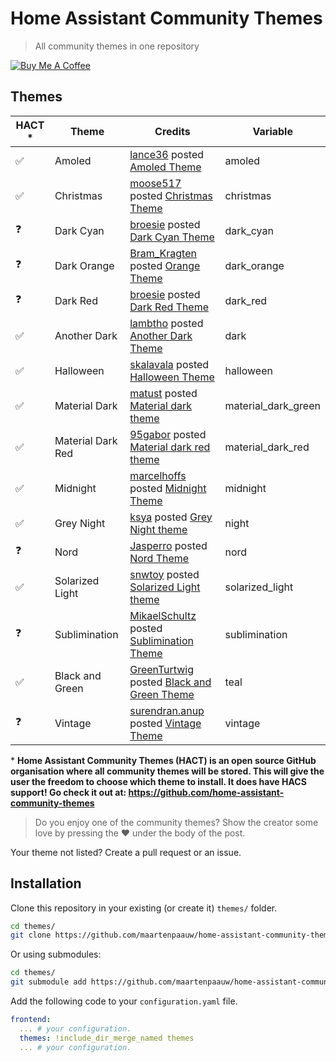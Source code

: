 # Home Assistant Community Themes
> All community themes in one repository

<a href="https://www.buymeacoffee.com/maartenpaauw" target="_blank"><img src="https://www.buymeacoffee.com/assets/img/custom_images/orange_img.png" alt="Buy Me A Coffee" style="height: auto !important;width: auto !important;" ></a>

## Themes

| HACT * | Theme             | Credits                                                                                                                                                                  | Variable            |
| ------ | ----------------- | ------------------------------------------------------------------------------------------------------------------------------------------------------------------------ | ------------------- |
|  ✅   | Amoled            | [lance36](https://community.home-assistant.io/u/lance36) posted [Amoled Theme](https://community.home-assistant.io/t/amoled-theme/94875)                                 | amoled              |
|  ✅   | Christmas         | [moose517](https://community.home-assistant.io/u/moose517) posted [Christmas Theme](https://community.home-assistant.io/t/christmas-theme/34036)                         | christmas           |
|  ❓   | Dark Cyan         | [broesie](https://community.home-assistant.io/u/broesie) posted [Dark Cyan Theme](https://community.home-assistant.io/t/dark-cyan-theme/28594)                           | dark_cyan           |
|  ❓   | Dark Orange       | [Bram_Kragten](https://community.home-assistant.io/u/Bram_Kragten) posted [Orange Theme](https://community.home-assistant.io/t/orange-theme/28601)                       | dark_orange         |
|  ❓   | Dark Red          | [broesie](https://community.home-assistant.io/u/broesie) posted [Dark Red Theme](https://community.home-assistant.io/t/dark-red-theme/28592)                             | dark_red            |
|  ✅   | Another Dark      | [lambtho](https://community.home-assistant.io/u/lambtho) posted [Another Dark Theme](https://community.home-assistant.io/t/another-dark-theme/28595)                     | dark                |
|  ✅   | Halloween         | [skalavala](https://community.home-assistant.io/u/skalavala) posted [Halloween Theme](https://community.home-assistant.io/t/halloween-theme/30872)                       | halloween           |
|  ✅   | Material Dark     | [matust](https://community.home-assistant.io/u/matust) posted [Material dark theme](https://community.home-assistant.io/t/material-dark-theme/30796)                     | material_dark_green |
|  ✅   | Material Dark Red | [95gabor](https://community.home-assistant.io/u/95gabor) posted [Material dark red theme](https://community.home-assistant.io/t/material-dark-red-frontend-theme/100690) | material_dark_red   |
|  ✅   | Midnight          | [marcelhoffs](https://community.home-assistant.io/u/marcelhoffs) posted [Midnight Theme](https://community.home-assistant.io/t/midnight-theme/28598)                     | midnight            |
|  ✅   | Grey Night        | [ksya](https://community.home-assistant.io/u/ksya) posted [Grey Night theme](https://community.home-assistant.io/t/grey-night-theme/30848)                               | night               |
|  ❓   | Nord              | [Jasperro](https://community.home-assistant.io/u/jasperro) posted [Nord Theme](https://community.home-assistant.io/t/nord-theme/129301)                                  | nord                |
|  ✅   | Solarized Light   | [snwtoy](https://community.home-assistant.io/u/snwtoy) posted [Solarized Light theme](https://community.home-assistant.io/t/solarized-light-theme/42713)                 | solarized_light     |
|  ❓   | Sublimination     | [MikaelSchultz](https://community.home-assistant.io/u/MikaelSchultz) posted [Sublimination Theme](https://community.home-assistant.io/t/sublimination-theme/67312)       | sublimination       |
|  ✅   | Black and Green   | [GreenTurtwig](https://community.home-assistant.io/u/GreenTurtwig) posted [Black and Green Theme](https://community.home-assistant.io/t/black-and-green-theme/28602)     | teal                |
|  ❓   | Vintage           | [surendran.anup](https://community.home-assistant.io/u/surendran.anup) posted [Vintage Theme](https://community.home-assistant.io/t/vintage-theme/42806)                 | vintage             |

\* **Home Assistant Community Themes (HACT) is an open source GitHub organisation where all community themes will be stored. This will give the user the freedom to choose which theme to install. It does have HACS support! Go check it out at: https://github.com/home-assistant-community-themes**

> Do you enjoy one of the community themes? Show the creator some love by pressing the ❤️ under the body of the post.

Your theme not listed? Create a pull request or an issue.

##  Installation

Clone this repository in your existing (or create it) `themes/` folder.

```bash
cd themes/
git clone https://github.com/maartenpaauw/home-assistant-community-themes.git
```

Or using submodules:

```bash
cd themes/
git submodule add https://github.com/maartenpaauw/home-assistant-community-themes.git
```

Add the following code to your `configuration.yaml` file.

```yaml
frontend:
  ... # your configuration.
  themes: !include_dir_merge_named themes
  ... # your configuration.
```
